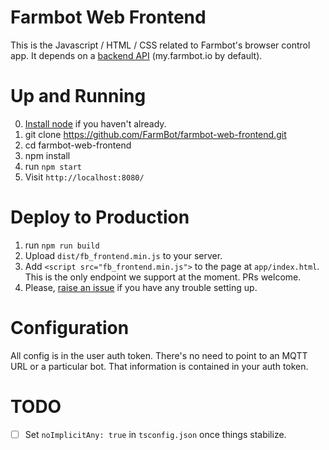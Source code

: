 # Farmbot Web Frontend

 This is the Javascript / HTML / CSS related to Farmbot's browser control app. It depends on a [backend API](https://github.com/FarmBot/farmbot-web-app) (my.farmbot.io by default).

# Up and Running

0. [Install node](https://nodejs.org/en/download/) if you haven't already.
1. git clone https://github.com/FarmBot/farmbot-web-frontend.git
2. cd farmbot-web-frontend
3. npm install
4. run `npm start`
5. Visit `http://localhost:8080/`

# Deploy to Production

1. run `npm run build`
2. Upload `dist/fb_frontend.min.js` to your server.
3. Add `<script src="fb_frontend.min.js">` to the page at `app/index.html`. This is the only endpoint we support at the moment. PRs welcome.
4. Please, [raise an issue](https://github.com/FarmBot/farmbot-web-frontend/issues/new?title=Help,%20I%20cant%20setup!) if you have any trouble setting up.

# Configuration

All config is in the user auth token. There's no need to point to an MQTT URL or a particular bot. That information is contained in your auth token.

# TODO

 - [ ] Set `noImplicitAny: true` in `tsconfig.json` once things stabilize.
